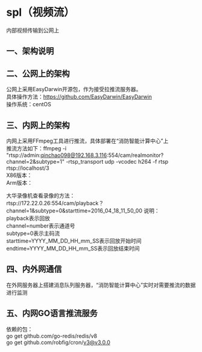 # spl（视频流）
内部视频传输到公网上

## 一、架构说明


## 二、公网上的架构
公网上采用EasyDarwin开源包，作为接受拉推流服务器。  
具体操作方法：https://github.com/EasyDarwin/EasyDarwin  
操作系统：centOS  

## 三、内网上的架构
内网上采用FFmpeg工具进行推流，具体部署在“消防智能计算中心”上  
推流方法如下：ffmpeg -i  "rtsp://admin:qinchao098@192.168.3.116:554/cam/realmonitor?channel=2&subtype=1" -rtsp_transport udp -vcodec h264 -f rtsp rtsp://localhost/3  
X86版本：  
Arm版本：  

大华录像机查看录像的方法：  
rtsp://172.22.0.26:554/cam/playback？channel=1&subtype=0&starttime=2016_04_18_11_50_00
说明：  
playback表示回放  
channel=number表示通道号  
subtype=0表示主码流  
starttime=YYYY_MM_DD_HH_mm_SS表示回放开始时间  
endtime=YYYY_MM_DD_HH_mm_SS表示回放结束时间  

## 四、内外网通信
在外网服务器上搭建消息队列服务器，“消防智能计算中心”实时对需要推流的数据进行监测  

## 五、内网GO语言推流服务  
依赖的包：  
go get github.com/go-redis/redis/v8  
go get github.com/robfig/cron/v3@v3.0.0  
